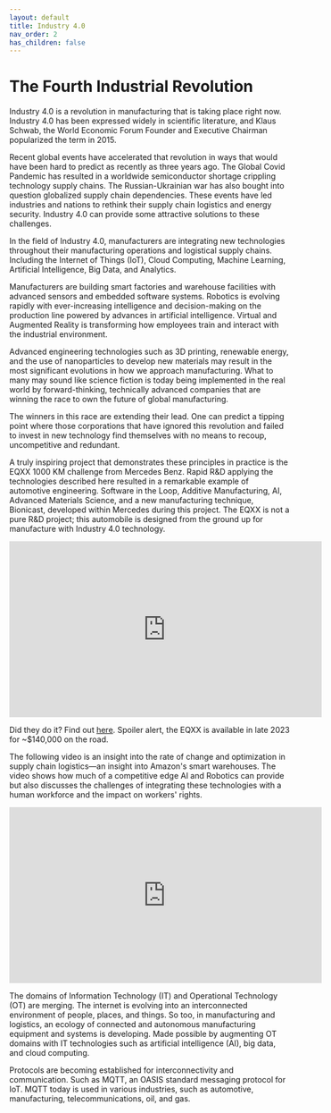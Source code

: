 ```yaml
---
layout: default
title: Industry 4.0
nav_order: 2
has_children: false
---
```


# The Fourth Industrial Revolution

Industry 4.0 is a revolution in manufacturing that is taking place right now. Industry 4.0 has been expressed widely in scientific literature, and Klaus Schwab, the World Economic Forum Founder and Executive Chairman popularized the term in 2015.

Recent global events have accelerated that revolution in ways that would have been hard to predict as recently as three years ago. The Global Covid Pandemic has resulted in a worldwide semiconductor shortage crippling technology supply chains. The Russian-Ukrainian war has also bought into question globalized supply chain dependencies. These events have led industries and nations to rethink their supply chain logistics and energy security. Industry 4.0 can provide some attractive solutions to these challenges.

In the field of Industry 4.0, manufacturers are integrating new technologies throughout their manufacturing operations and logistical supply chains. Including the Internet of Things (IoT), Cloud Computing, Machine Learning, Artificial Intelligence, Big Data, and Analytics.

Manufacturers are building smart factories and warehouse facilities with advanced sensors and embedded software systems. Robotics is evolving rapidly with ever-increasing intelligence and decision-making on the production line powered by advances in artificial intelligence. Virtual and Augmented Reality is transforming how employees train and interact with the industrial environment.

Advanced engineering technologies such as 3D printing, renewable energy, and the use of nanoparticles to develop new materials may result in the most significant evolutions in how we approach manufacturing. What to many may sound like science fiction is today being implemented in the real world by forward-thinking, technically advanced companies that are winning the race to own the future of global manufacturing.

The winners in this race are extending their lead. One can predict a tipping point where those corporations that have ignored this revolution and failed to invest in new technology find themselves with no means to recoup, uncompetitive and redundant.

A truly inspiring project that demonstrates these principles in practice is the EQXX 1000 KM challenge from Mercedes Benz. Rapid R&D applying the technologies described here resulted in a remarkable example of automotive engineering. Software in the Loop, Additive Manufacturing, AI, Advanced Materials Science, and a new manufacturing technique, Bionicast, developed within Mercedes during this project. The EQXX is not a pure R&D project; this automobile is designed from the ground up for manufacture with Industry 4.0 technology.

<iframe width="560" height="315" src="https://www.youtube.com/embed/8_O70MOK-Cg" title="YouTube video player" cc_load_policy="1" cc_lang_pref="en" frameborder="0" allow="accelerometer; autoplay; clipboard-write; encrypted-media; gyroscope; picture-in-picture" allowfullscreen></iframe>

Did they do it? Find out [here](https://youtu.be/hCcbz8B64yk). Spoiler alert, the EQXX is available in late 2023 for ~$140,000 on the road.

The following video is an insight into the rate of change and optimization in supply chain logistics—an insight into Amazon's smart warehouses. The video shows how much of a competitive edge AI and Robotics can provide but also discusses the challenges of integrating these technologies with a human workforce and the impact on workers' rights.

<iframe width="560" height="315" src="https://www.youtube.com/embed/IMPbKVb8y8s" title="YouTube video player" frameborder="0" allow="accelerometer; autoplay; clipboard-write; encrypted-media; gyroscope; picture-in-picture" allowfullscreen></iframe>

The domains of Information Technology (IT) and Operational Technology (OT) are merging. The internet is evolving into an interconnected environment of people, places, and things. So too, in manufacturing and logistics, an ecology of connected and autonomous manufacturing equipment and systems is developing. Made possible by augmenting OT domains with IT technologies such as artificial intelligence (AI), big data, and cloud computing.

Protocols are becoming established for interconnectivity and communication. Such as MQTT, an OASIS standard messaging protocol for IoT. MQTT today is used in various industries, such as automotive, manufacturing, telecommunications, oil, and gas.

